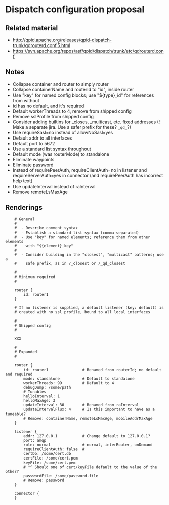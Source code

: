 # Dispatch configuration proposal

## Related material

 - <http://qpid.apache.org/releases/qpid-dispatch-trunk/qdrouterd.conf.5.html>
 - <https://svn.apache.org/repos/asf/qpid/dispatch/trunk/etc/qdrouterd.conf>

## Notes

 - Collapse container and router to simply router
 - Collapse containerName and routerId to "id", inside router
 - Use "key" for named config blocks; use "${type}_id" for references
   from without
 - id has no default, and it's required
 - Default workerThreads to 4, remove from shipped config
 - Remove sslProfile from shipped config
 - Consider adding builtins for _closes, _multicast, etc. fixed addresses (! Make a separate jira. Use a safer prefix for these? `_qd_`?)
 - Use requireSasl=no instead of allowNoSasl=yes
 - Default addr to all interfaces
 - Default port to 5672
 - Use a standard list syntax throughout
 - Default mode (was routerMode) to standalone
 - Eliminate waypoints
 - Eliminate password
 - Instead of requirePeerAuth, requireClientAuth=no in listener and requireServerAuth=yes in connector (and requirePeerAuth has incorrect help text)
 - Use updateInterval instead of raInterval
 - Remove remoteLsMaxAge

## Renderings

        # General
        #
        #  - Describe comment syntax
        #  - Establish a standard list syntax (comma separated)
        #  - Use "key" for named elements; reference them from other elements
        #    with "${element}_key"
        #
        #  - Consider building in the "closest", "multicast" patterns; use a
        #    safe prefix, as in /_closest or /_qd_closest

        #
        # Minimum required
        #

        router {
            id: router1
        }

        # If no listener is supplied, a default listener (key: default) is
        # created with no ssl profile, bound to all local interfaces

        #
        # Shipped config
        #

        XXX

        #
        # Expanded
        #

        router {
            id: router1               # Renamed from routerId; no default and required
            mode: standalone          # Default to standalone
            workerThreads: 99         # Default to 4
            debugDump: /some/path
            # Tunables
            helloInterval: 1
            helloMaxAge: 3
            updateInterval: 30        # Renamed from raInterval
            updateIntervalFlux: 4     # Is this important to have as a tuneable?
            # Remove: containerName, remoteLsMaxAge, mobileAddrMaxAge
        }

        listener {
            addr: 127.0.0.1           # Change default to 127.0.0.1?
            port: amqp
            role: normal              # normal, interRouter, onDemand
            requireClientAuth: false  # 
            certDb: /some/cert.db
            certFile: /some/cert.pem
            keyFile: /some/cert.pem
            # ^^ Should one of cert/keyFile default to the value of the other?
            passwordFile: /some/password.file
            # Remove: password
        }

        connector {
        }
